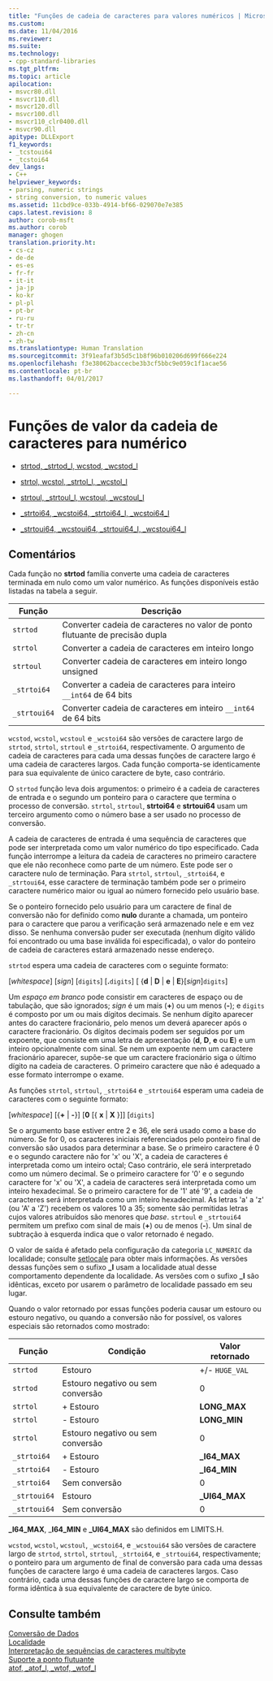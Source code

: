 ```yaml
---
title: "Funções de cadeia de caracteres para valores numéricos | Microsoft Docs"
ms.custom: 
ms.date: 11/04/2016
ms.reviewer: 
ms.suite: 
ms.technology:
- cpp-standard-libraries
ms.tgt_pltfrm: 
ms.topic: article
apilocation:
- msvcr80.dll
- msvcr110.dll
- msvcr120.dll
- msvcr100.dll
- msvcr110_clr0400.dll
- msvcr90.dll
apitype: DLLExport
f1_keywords:
- _tcstoui64
- _tcstoi64
dev_langs:
- C++
helpviewer_keywords:
- parsing, numeric strings
- string conversion, to numeric values
ms.assetid: 11cbd9ce-033b-4914-bf66-029070e7e385
caps.latest.revision: 8
author: corob-msft
ms.author: corob
manager: ghogen
translation.priority.ht:
- cs-cz
- de-de
- es-es
- fr-fr
- it-it
- ja-jp
- ko-kr
- pl-pl
- pt-br
- ru-ru
- tr-tr
- zh-cn
- zh-tw
ms.translationtype: Human Translation
ms.sourcegitcommit: 3f91eafaf3b5d5c1b8f96b010206d699f666e224
ms.openlocfilehash: f3e38062baccecbe3b3cf5bbc9e059c1f1acae56
ms.contentlocale: pt-br
ms.lasthandoff: 04/01/2017

---
```

# <a name="string-to-numeric-value-functions"></a>Funções de valor da cadeia de caracteres para numérico
-   [strtod, _strtod_l, wcstod, _wcstod_l](../c-runtime-library/reference/strtod-strtod-l-wcstod-wcstod-l.md)  
  
-   [strtol, wcstol, _strtol_l, _wcstol_l](../c-runtime-library/reference/strtol-wcstol-strtol-l-wcstol-l.md)  
  
-   [strtoul, _strtoul_l, wcstoul, _wcstoul_l](../c-runtime-library/reference/strtoul-strtoul-l-wcstoul-wcstoul-l.md)  
  
-   [_strtoi64, _wcstoi64, _strtoi64_l, _wcstoi64_l](../c-runtime-library/reference/strtoi64-wcstoi64-strtoi64-l-wcstoi64-l.md)  
  
-   [_strtoui64, _wcstoui64, _strtoui64_l, _wcstoui64_l](../c-runtime-library/reference/strtoui64-wcstoui64-strtoui64-l-wcstoui64-l.md)  
  
## <a name="remarks"></a>Comentários  
 Cada função no **strtod** família converte uma cadeia de caracteres terminada em nulo como um valor numérico. As funções disponíveis estão listadas na tabela a seguir.  
  
|Função|Descrição|  
|--------------|-----------------|  
|`strtod`|Converter cadeia de caracteres no valor de ponto flutuante de precisão dupla|  
|`strtol`|Converter a cadeia de caracteres em inteiro longo|  
|`strtoul`|Converter cadeia de caracteres em inteiro longo unsigned|  
|`_strtoi64`|Converter a cadeia de caracteres para inteiro `__int64` de 64 bits|  
|`_strtoui64`|Converter cadeia de caracteres em inteiro `__int64` de 64 bits|  
  
 `wcstod`, `wcstol`, `wcstoul` e `_wcstoi64` são versões de caractere largo de `strtod`, `strtol`, `strtoul` e `_strtoi64`, respectivamente. O argumento de cadeia de caracteres para cada uma dessas funções de caractere largo é uma cadeia de caracteres largos. Cada função comporta-se identicamente para sua equivalente de único caractere de byte, caso contrário.  
  
 O `strtod` função leva dois argumentos: o primeiro é a cadeia de caracteres de entrada e o segundo um ponteiro para o caractere que termina o processo de conversão. `strtol`, `strtoul`, **strtoi64** e **strtoui64** usam um terceiro argumento como o número base a ser usado no processo de conversão.  
  
 A cadeia de caracteres de entrada é uma sequência de caracteres que pode ser interpretada como um valor numérico do tipo especificado. Cada função interrompe a leitura da cadeia de caracteres no primeiro caractere que ele não reconhece como parte de um número. Este pode ser o caractere nulo de terminação. Para `strtol`, `strtoul`, `_strtoi64`, e `_strtoui64`, esse caractere de terminação também pode ser o primeiro caractere numérico maior ou igual ao número fornecido pelo usuário base.  
  
 Se o ponteiro fornecido pelo usuário para um caractere de final de conversão não for definido como **nulo** durante a chamada, um ponteiro para o caractere que parou a verificação será armazenado nele e em vez disso. Se nenhuma conversão puder ser executada (nenhum dígito válido foi encontrado ou uma base inválida foi especificada), o valor do ponteiro de cadeia de caracteres estará armazenado nesse endereço.  
  
 `strtod` espera uma cadeia de caracteres com o seguinte formato:  
  
 [*whitespace*] [*sign*] [`digits`] [**.**`digits`] [ {**d** &#124; **D** &#124; **e** &#124; **E**}[*sign*]`digits`]  
  
 Um *espaço em branco* pode consistir em caracteres de espaço ou de tabulação, que são ignorados; *sign* é um mais (**+**) ou um menos (**-**); e `digits` é composto por um ou mais dígitos decimais. Se nenhum dígito aparecer antes do caractere fracionário, pelo menos um deverá aparecer após o caractere fracionário. Os dígitos decimais podem ser seguidos por um expoente, que consiste em uma letra de apresentação (**d**, **D**, **e** ou **E**) e um inteiro opcionalmente com sinal. Se nem um expoente nem um caractere fracionário aparecer, supõe-se que um caractere fracionário siga o último dígito na cadeia de caracteres. O primeiro caractere que não é adequado a esse formato interrompe o exame.  
  
 As funções `strtol`, `strtoul`, `_strtoi64` e `_strtoui64` esperam uma cadeia de caracteres com o seguinte formato:  
  
 [*whitespace*] [{**+** &#124; **-**}] [**0** [{ **x** &#124; **X** }]] [`digits`]  
  
 Se o argumento base estiver entre 2 e 36, ele será usado como a base do número. Se for 0, os caracteres iniciais referenciados pelo ponteiro final de conversão são usados para determinar a base. Se o primeiro caractere é 0 e o segundo caractere não for 'x' ou 'X', a cadeia de caracteres é interpretada como um inteiro octal; Caso contrário, ele será interpretado como um número decimal. Se o primeiro caractere for '0' e o segundo caractere for 'x' ou 'X', a cadeia de caracteres será interpretada como um inteiro hexadecimal. Se o primeiro caractere for de '1' até '9', a cadeia de caracteres será interpretada como um inteiro hexadecimal. As letras 'a' a 'z' (ou 'A' a 'Z') recebem os valores 10 a 35; somente são permitidas letras cujos valores atribuídos são menores que *base*. `strtoul` e `_strtoui64` permitem um prefixo com sinal de mais (**+**) ou de menos (**-**). Um sinal de subtração à esquerda indica que o valor retornado é negado.  
  
 O valor de saída é afetado pela configuração da categoria `LC_NUMERIC` da localidade; consulte [setlocale](../c-runtime-library/reference/setlocale-wsetlocale.md) para obter mais informações. As versões dessas funções sem o sufixo **_l** usam a localidade atual desse comportamento dependente da localidade. As versões com o sufixo **_l** são idênticas, exceto por usarem o parâmetro de localidade passado em seu lugar.  
  
 Quando o valor retornado por essas funções poderia causar um estouro ou estouro negativo, ou quando a conversão não for possível, os valores especiais são retornados como mostrado:  
  
|Função|Condição|Valor retornado|  
|--------------|---------------|--------------------|  
|`strtod`|Estouro|+/- `HUGE_VAL`|  
|`strtod`|Estouro negativo ou sem conversão|0|  
|`strtol`|+ Estouro|**LONG_MAX**|  
|`strtol`|- Estouro|**LONG_MIN**|  
|`strtol`|Estouro negativo ou sem conversão|0|  
|`_strtoi64`|+ Estouro|**_I64_MAX**|  
|`_strtoi64`|- Estouro|**_I64_MIN**|  
|`_strtoi64`|Sem conversão|0|  
|`_strtoui64`|Estouro|**_UI64_MAX**|  
|`_strtoui64`|Sem conversão|0|  
  
 **_I64_MAX**, _**I64_MIN** e **_UI64_MAX** são definidos em LIMITS.H.  
  
 `wcstod`, `wcstol`, `wcstoul`, `_wcstoi64`, e `_wcstoui64` são versões de caractere largo de `strtod`, `strtol`, `strtoul`, `_strtoi64`, e `_strtoui64`, respectivamente; o ponteiro para um argumento de final de conversão para cada uma dessas funções de caractere largo é uma cadeia de caracteres largos. Caso contrário, cada uma dessas funções de caractere largo se comporta de forma idêntica à sua equivalente de caractere de byte único.  
  
## <a name="see-also"></a>Consulte também  
 [Conversão de Dados](../c-runtime-library/data-conversion.md)   
 [Localidade](../c-runtime-library/locale.md)   
 [Interpretação de sequências de caracteres multibyte](../c-runtime-library/interpretation-of-multibyte-character-sequences.md)   
 [Suporte a ponto flutuante](../c-runtime-library/floating-point-support.md)   
 [atof, _atof_l, _wtof, _wtof_l](../c-runtime-library/reference/atof-atof-l-wtof-wtof-l.md)
